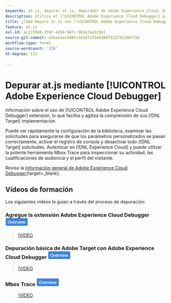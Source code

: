 ```yaml
---
keywords: at.js, depurar at.js, depurador de adobe Experience Cloud, Experience Cloud Debugger, mbox Trace, mbox highlight, depurar, depuración, $9
description: Utilice el [!UICONTROL Adobe Experience Cloud Debugger] para ver la configuración de la biblioteca, examinar las solicitudes, activar el registro en la consola, desactivar [!DNL Target] solicitudes de llamada de y más.
title: ¿Cómo Depuro at.Js con [!UICONTROL Adobe Experience Cloud Debugger]?
feature: at.js
exl-id: ac215560-3f6f-4269-947c-961e7a43c9e1
source-git-commit: e5bae1ac9485c3e1d7c55e6386f332755196ffab
workflow-type: tm+mt
source-wordcount: '176'
ht-degree: 11%

---
```


# Depurar at.js mediante [!UICONTROL Adobe Experience Cloud Debugger]

Información sobre el uso de [!UICONTROL Adobe Experience Cloud Debugger] extensión, lo que facilita y agiliza la comprensión de sus [!DNL Target] implementación.

Puede ver rápidamente la configuración de la biblioteca, examinar las solicitudes para asegurarse de que los parámetros personalizados se pasan correctamente, activar el registro de consola y desactivar todo [!DNL Target] solicitudes. Autenticar en [!DNL Experience Cloud] y puede utilizar la potente herramienta Mbox Trace para inspeccionar su actividad, las cualificaciones de audiencia y el perfil del visitante.

Revise la [Información general de Adobe Experience Cloud Debugger](https://experienceleague.adobe.com/docs/experience-platform/debugger/home.html){target=_blank}.

## Vídeos de formación

Los siguientes vídeos le guían a través del proceso de depuración:

### Agregue la extensión Adobe Experience Cloud Debugger   ![Distintivo Información general](../../assets/overview.png)

>[!VIDEO](https://video.tv.adobe.com/v/23114/?quality=12)

### Depuración básica de Adobe Target con Adobe Experience Cloud Debugger ![Distintivo Información general](../../assets/overview.png)

>[!VIDEO](https://video.tv.adobe.com/v/23115/?quality=12)

### Mbox Trace ![Distintivo Información general](../../assets/overview.png)

>[!VIDEO](https://video.tv.adobe.com/v/23113/?quality=12)
